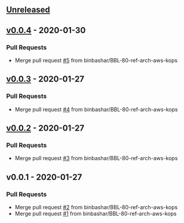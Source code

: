 <a name="unreleased"></a>
## [Unreleased]


<a name="v0.0.4"></a>
## [v0.0.4] - 2020-01-30
### Pull Requests
- Merge pull request [#5](https://github.com/binbashar/bb-devops-tf-aws-kops/issues/5) from binbashar/BBL-80-ref-arch-aws-kops


<a name="v0.0.3"></a>
## [v0.0.3] - 2020-01-27
### Pull Requests
- Merge pull request [#4](https://github.com/binbashar/bb-devops-tf-aws-kops/issues/4) from binbashar/BBL-80-ref-arch-aws-kops


<a name="v0.0.2"></a>
## [v0.0.2] - 2020-01-27
### Pull Requests
- Merge pull request [#3](https://github.com/binbashar/bb-devops-tf-aws-kops/issues/3) from binbashar/BBL-80-ref-arch-aws-kops


<a name="v0.0.1"></a>
## v0.0.1 - 2020-01-27
### Pull Requests
- Merge pull request [#2](https://github.com/binbashar/bb-devops-tf-aws-kops/issues/2) from binbashar/BBL-80-ref-arch-aws-kops
- Merge pull request [#1](https://github.com/binbashar/bb-devops-tf-aws-kops/issues/1) from binbashar/BBL-80-ref-arch-aws-kops


[Unreleased]: https://github.com/binbashar/bb-devops-tf-aws-kops/compare/v0.0.4...HEAD
[v0.0.4]: https://github.com/binbashar/bb-devops-tf-aws-kops/compare/v0.0.3...v0.0.4
[v0.0.3]: https://github.com/binbashar/bb-devops-tf-aws-kops/compare/v0.0.2...v0.0.3
[v0.0.2]: https://github.com/binbashar/bb-devops-tf-aws-kops/compare/v0.0.1...v0.0.2
